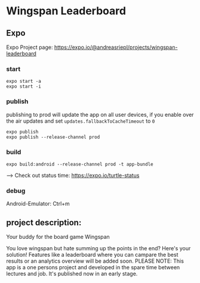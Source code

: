 # Wingspan Leaderboard


## Expo
Expo Project page: https://expo.io/@andreasriepl/projects/wingspan-leaderboard

### start
```
expo start -a
expo start -i
```

### publish
publishing to prod will update the app on all user devices, if you enable over the air updates and set `updates.fallbackToCacheTimeout` to `0`
```
expo publish
expo publish --release-channel prod
```

### build
```
expo build:android --release-channel prod -t app-bundle
```
--> Check out status time: https://expo.io/turtle-status


### debug
Android-Emulator: Ctrl+m



## project description:
Your buddy for the board game Wingspan


You love wingspan but hate summing up the points in the end? Here's your solution! Features like a leaderboard where you can campare the best results or an analytics overview will be added soon.
PLEASE NOTE: This app is a one persons project and developed in the spare time between lectures and job. It's published now in an early stage.